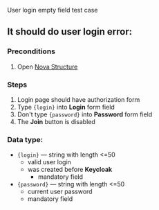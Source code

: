 User login empty field test case

## It should do user login error:

### Preconditions

1. Open [Nova Structure]()

### Steps

1. Login page should have authorization form
2. Type `{login}` into **Login** form field
3. Don't type `{password}` into **Password** form field
4. The **Join** button is disabled

### Data type:

* `{login}` — string with length <=50
    * valid user login
    * was created before **Keycloak**
        * mandatory field
* `{password}` — string with length <=50
    * current user password
    * mandatory field